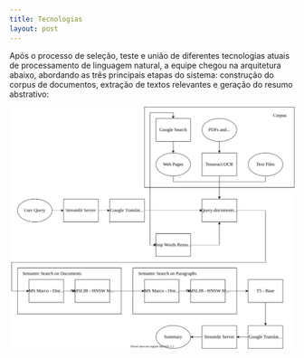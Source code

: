 ```yaml
---
title: Tecnologias
layout: post
---
```


Após o processo de seleção, teste e união de diferentes tecnologias atuais de processamento de linguagem natural, a equipe chegou na arquitetura abaixo, abordando as três principais etapas do sistema: construção do corpus de documentos, extração de textos relevantes e geração do resumo abstrativo:

![Arquitetura geral do sistema com a tecnologias usadas](/assets/img/architecture_tech.svg)